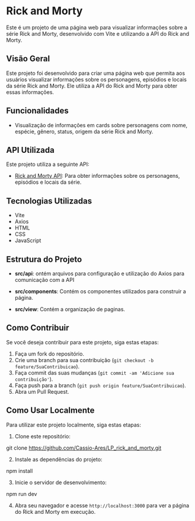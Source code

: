 # Rick and Morty

Este é um projeto de uma página web para visualizar informações sobre a série Rick and Morty, desenvolvido com Vite e utilizando a API do Rick and Morty.

## Visão Geral

Este projeto foi desenvolvido para criar uma página web que permita aos usuários visualizar informações sobre os personagens, episódios e locais da série Rick and Morty. Ele utiliza a API do Rick and Morty para obter essas informações.

## Funcionalidades

- Visualização de informações em cards sobre personagens com nome, espécie, gênero, status, origem da série Rick and Morty.

## API Utilizada

Este projeto utiliza a seguinte API:
- [Rick and Morty API](https://rickandmortyapi.com/api): Para obter informações sobre os personagens, episódios e locais da série.

## Tecnologias Utilizadas

- Vite
- Axios
- HTML
- CSS
- JavaScript

## Estrutura do Projeto

- **src/api**: ontém arquivos para configuração e utilização do Axios para comunicação com a API

- **src/components**: Contém os componentes utilizados para construir a página.
  
- **src/view**: Contém a organização de paginas.

## Como Contribuir

Se você deseja contribuir para este projeto, siga estas etapas:

1. Faça um fork do repositório.
2. Crie uma branch para sua contribuição (`git checkout -b feature/SuaContribuicao`).
3. Faça commit das suas mudanças (`git commit -am 'Adicione sua contribuição'`).
4. Faça push para a branch (`git push origin feature/SuaContribuicao`).
5. Abra um Pull Request.

## Como Usar Localmente

Para utilizar este projeto localmente, siga estas etapas:

1. Clone este repositório:

git clone https://github.com/Cassio-Ares/LP_rick_and_morty.git


2. Instale as dependências do projeto:

npm install


3. Inicie o servidor de desenvolvimento:

npm run dev

4. Abra seu navegador e acesse `http://localhost:3000` para ver a página do Rick and Morty em execução.
